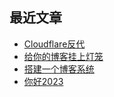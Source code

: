 ## 最近文章
<!-- BLOG-POST-LIST:START -->
- [Cloudflare反代](https://wndbac.cn/c6a56fac/)
- [给你的博客挂上灯笼](https://wndbac.cn/a7e70425/)
- [搭建一个博客系统](https://wndbac.cn/6e838c40/)
- [你好2023](https://wndbac.cn/1006cd9b/)
<!-- BLOG-POST-LIST:END -->

